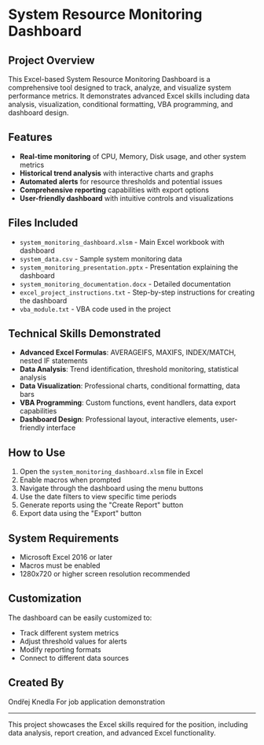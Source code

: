 # System Resource Monitoring Dashboard

## Project Overview
This Excel-based System Resource Monitoring Dashboard is a comprehensive tool designed to track, analyze, and visualize system performance metrics. It demonstrates advanced Excel skills including data analysis, visualization, conditional formatting, VBA programming, and dashboard design.

## Features
- **Real-time monitoring** of CPU, Memory, Disk usage, and other system metrics
- **Historical trend analysis** with interactive charts and graphs
- **Automated alerts** for resource thresholds and potential issues
- **Comprehensive reporting** capabilities with export options
- **User-friendly dashboard** with intuitive controls and visualizations

## Files Included
- `system_monitoring_dashboard.xlsm` - Main Excel workbook with dashboard
- `system_data.csv` - Sample system monitoring data
- `system_monitoring_presentation.pptx` - Presentation explaining the dashboard
- `system_monitoring_documentation.docx` - Detailed documentation
- `excel_project_instructions.txt` - Step-by-step instructions for creating the dashboard
- `vba_module.txt` - VBA code used in the project

## Technical Skills Demonstrated
- **Advanced Excel Formulas**: AVERAGEIFS, MAXIFS, INDEX/MATCH, nested IF statements
- **Data Analysis**: Trend identification, threshold monitoring, statistical analysis
- **Data Visualization**: Professional charts, conditional formatting, data bars
- **VBA Programming**: Custom functions, event handlers, data export capabilities
- **Dashboard Design**: Professional layout, interactive elements, user-friendly interface

## How to Use
1. Open the `system_monitoring_dashboard.xlsm` file in Excel
2. Enable macros when prompted
3. Navigate through the dashboard using the menu buttons
4. Use the date filters to view specific time periods
5. Generate reports using the "Create Report" button
6. Export data using the "Export" button

## System Requirements
- Microsoft Excel 2016 or later
- Macros must be enabled
- 1280x720 or higher screen resolution recommended

## Customization
The dashboard can be easily customized to:
- Track different system metrics
- Adjust threshold values for alerts
- Modify reporting formats
- Connect to different data sources

## Created By
Ondřej Knedla
For job application demonstration

---

This project showcases the Excel skills required for the position, including data analysis, report creation, and advanced Excel functionality.
